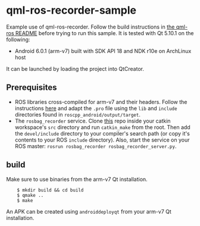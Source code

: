 qml-ros-recorder-sample
===========================

Example use of qml-ros-recorder. Follow the build
instructions in [the qml-ros README](../../README.md) before trying to run this sample. It is tested with
Qt 5.10.1 on the following:

  - Android 6.0.1 (arm-v7) built with SDK API 18 and NDK r10e on ArchLinux host

It can be launched by loading the project into QtCreator.


Prerequisites
-------------

 - ROS libraries cross-compiled for arm-v7 and their headers. Follow the instructions [here](http://wiki.ros.org/android_ndk/Tutorials/BuildingNativeROSPackages) and adapt the `.pro` file using the `lib` and `include` directories found in `roscpp_android/output/target`.
 - The `rosbag_recorder` service. Clone [this](https://github.com/chili-epfl/rosbag-recorder) repo inside your catkin workspace's `src` directory and run `catkin_make` from the root. Then add the `devel/include` directory to your compiler's search path (or copy it's contents to your ROS `include` directory). Also, start the service on your ROS master: `rosrun rosbag_recorder rosbag_recorder_server.py`.

build
-----

Make sure to use binaries from the arm-v7 Qt installation.

```
    $ mkdir build && cd build
    $ qmake ..
    $ make
```

An APK can be created using `androiddeployqt` from your arm-v7 Qt installation.
